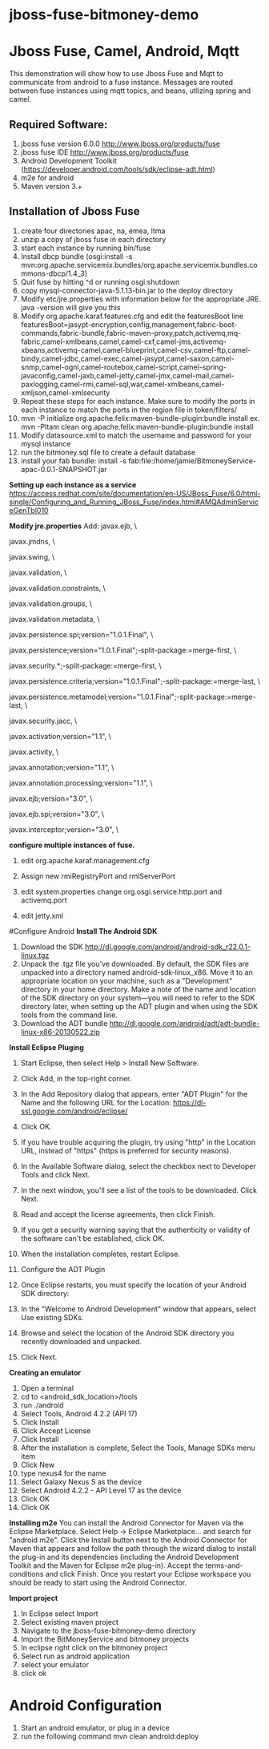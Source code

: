 jboss-fuse-bitmoney-demo
========================

#  Jboss Fuse, Camel, Android, Mqtt
This demonstration will show how to use Jboss Fuse and Mqtt to communicate from android to a fuse instance.  Messages are routed between fuse instances using mqtt topics, and beans, utlizing spring and camel.

## Required Software:
1.  jboss fuse version 6.0.0 http://www.jboss.org/products/fuse
2.  jboss fuse IDE http://www.jboss.org/products/fuse
3.  Android Development Toolkit (https://developer.android.com/tools/sdk/eclipse-adt.html)
4.  m2e for android
5.  Maven version 3.+

## Installation of Jboss Fuse
1.  create four directories apac, na, emea, ltma
2.  unzip a copy of jboss fuse in each directory
3.  start each instance by running bin/fuse
4.  Install dbcp bundle (osgi:install -s mvn:org.apache.servicemix.bundles/org.apache.servicemix.bundles.commons-dbcp/1.4_3)
5.  Quit fuse by hitting ^d or running osgi:shutdown
6.  copy mysql-connector-java-5.1.13-bin.jar to the deploy directory
7.  Modify etc/jre.properties with information below for the appropriate JRE.  java -version will give you this
8.  Modify org.apache.karaf.features.cfg and edit the featuresBoot line
 featuresBoot=jasypt-encryption,config,management,fabric-boot-commands,fabric-bundle,fabric-maven-proxy,patch,activemq,mq-fabric,camel-xmlbeans,camel,camel-cxf,camel-jms,activemq-xbeans,activemq-camel,camel-blueprint,camel-csv,camel-ftp,camel-bindy,camel-jdbc,camel-exec,camel-jasypt,camel-saxon,camel-snmp,camel-ognl,camel-routebox,camel-script,camel-spring-javaconfig,camel-jaxb,camel-jetty,camel-jmx,camel-mail,camel-paxlogging,camel-rmi,camel-sql,war,camel-xmlbeans,camel-xmljson,camel-xmlsecurity
9.  Repeat these steps for each instance.  Make sure to modify the ports in each instance to match the ports in the region file in token/filters/<region>
10.  mvn -P<env> initialize org.apache.felix:maven-bundle-plugin:bundle install 
ex. mvn -Pltam clean org.apache.felix:maven-bundle-plugin:bundle install 
11.  Modify datasource.xml to match the username and password for your mysql instance
12.  run the bitmoney.sql file to create a default database
13.  install your fab bundle:  install -s fab:file:/home/jamie/BitmoneyService-apac-0.0.1-SNAPSHOT.jar




**Setting up each instance as a service**
https://access.redhat.com/site/documentation/en-US/JBoss_Fuse/6.0/html-single/Configuring_and_Running_JBoss_Fuse/index.html#AMQAdminServiceGenTbl010

**Modify jre.properties**
Add:
javax.ejb, \

 javax.jmdns, \

 javax.swing, \

 javax.validation, \

 javax.validation.constraints, \

 javax.validation.groups, \

 javax.validation.metadata, \

 javax.persistence.spi;version="1.0.1.Final", \

  javax.persistence;version="1.0.1.Final";-split-package:=merge-first, \

  javax.security.*;-split-package:=merge-first, \

  javax.persistence.criteria;version="1.0.1.Final";-split-package:=merge-last, \

  javax.persistence.metamodel;version="1.0.1.Final";-split-package:=merge-last, \

  javax.security.jacc, \

 javax.activation;version="1.1", \

 javax.activity, \

 javax.annotation;version="1.1", \

 javax.annotation.processing;version="1.1", \

 javax.ejb;version="3.0", \

 javax.ejb.spi;version="3.0", \

 javax.interceptor;version="3.0", \


**configure multiple instances of fuse.**
1. edit org.apache.karaf.management.cfg 

2.  Assign new rmiRegistryPort and rmiServerPort

3.  edit system.properties change org.osgi.service.http.port and activemq.port

4.  edit jetty.xml

#Configure Android
**Install The Android SDK**
1. Download the SDK http://dl.google.com/android/android-sdk_r22.0.1-linux.tgz
2. Unpack the .tgz file you've downloaded. By default, the SDK files are unpacked into a directory named android-sdk-linux_x86. Move it to an appropriate location on your machine, such as a "Development" directory in your home directory.
Make a note of the name and location of the SDK directory on your system—you will need to refer to the SDK directory later, when setting up the ADT plugin and when using the SDK tools from the command line.
3. Download the ADT bundle http://dl.google.com/android/adt/adt-bundle-linux-x86-20130522.zip

**Install Eclipse Pluging**
1. Start Eclipse, then select Help > Install New Software.
2. Click Add, in the top-right corner.
3. In the Add Repository dialog that appears, enter "ADT Plugin" for the Name and the following URL for the Location:
https://dl-ssl.google.com/android/eclipse/
4. Click OK.
5. If you have trouble acquiring the plugin, try using "http" in the Location URL, instead of "https" (https is preferred for security reasons).
6. In the Available Software dialog, select the checkbox next to Developer Tools and click Next.
7. In the next window, you'll see a list of the tools to be downloaded. Click Next.
8. Read and accept the license agreements, then click Finish.
9. If you get a security warning saying that the authenticity or validity of the software can't be established, click OK.
10. When the installation completes, restart Eclipse.
11. Configure the ADT Plugin
12. Once Eclipse restarts, you must specify the location of your Android SDK directory:

13. In the "Welcome to Android Development" window that appears, select Use existing SDKs.
14. Browse and select the location of the Android SDK directory you recently downloaded and unpacked.
15. Click Next.


**Creating an emulator**
1. Open a terminal
2. cd to <android_sdk_location>/tools
3. run ./android
4. Select Tools, Android 4.2.2 (API 17)
5. Click Install
6. Click Accept License
7. Click Install
8. After the installation is complete, Select the Tools, Manage SDKs menu item
9. Click New
10. type nexus4 for the name
11. Select Galaxy Nexus S as the device
12. Select Android 4.2.2 - API Level 17 as the device
13. Click OK
14. Click OK

**Installing m2e**
You can install the Android Connector for Maven via the Eclipse Marketplace. Select Help -> Eclipse Marketplace... and search for "android m2e".
Click the Install button next to the Android Connector for Maven that appears and follow the path through the wizard dialog to install the plug-in and its dependencies (including the Android Development Toolkit and the Maven for Eclipse m2e plug-in). Accept the terms-and-conditions and click Finish.
Once you restart your Eclipse workspace you should be ready to start using the Android Connector.

**Import project**
1.  In Eclipse select Import
2.  Select existing maven project
3.  Navigate to the jboss-fuse-bitmoney-demo directory
4.  Import the BitMoneyService and bitmoney projects
5.  In eclipse right click on the bitmoney project
6.  Select run as android application
7.  select your emulator
8.  click ok

# Android Configuration
1.  Start an android emulator, or plug in a device
2.  run the following command mvn clean android:deploy
